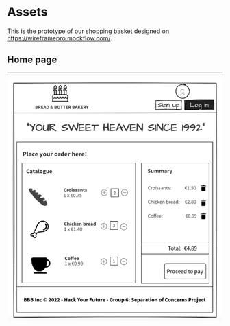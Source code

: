 # Assets

This is the prototype of our shopping basket designed on <https://wireframepro.mockflow.com/>.

## Home page

---

![design](wireframe.png)
